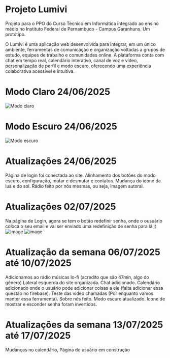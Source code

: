 # Projeto Lumivi
Projeto para o PPO do Curso Técnico em Informática integrado ao ensino médio no Instituto Federal de Pernambuco - Campus Garanhuns. Um protótipo.

O Lumivi é uma aplicação web desenvolvida para integrar, em um único ambiente, ferramentas de comunicação e organização voltadas a grupos de estudo, equipes de trabalho e comunidades online. A plataforma conta com chat em tempo real, calendário interativo, canal de voz e vídeo, personalização de perfil e modo escuro, oferecendo uma experiência colaborativa acessível e intuitiva.

# Modo Claro 24/06/2025
![Modo claro](https://github.com/user-attachments/assets/d5d2deef-4b52-410a-865c-967ba75ac20c)
# Modo Escuro 24/06/2025
![Modo escuro](https://github.com/user-attachments/assets/5b6ed1ea-15df-42c0-8a3d-fd6597381c48)

# Atualizações 24/06/2025
Página de login foi conectada ao site.
Alinhamento dos botões do modo escuro, configuração, mutar e desmutar e contatos.
Mudança do icone da lua e do sol.
Rádio feito por nós mesmas, ou seja, imagem autoral.

# Atualizações 02/07/2025
Na página de Login, agora se tem o botão redefinir senha, onde o ousuário coloca o seu email e vai ser enviado uma redefinição de senha para lá ;)
![image](https://github.com/user-attachments/assets/1d748e6b-16bb-4ed9-ba03-0f755ef8a398)
![image](https://github.com/user-attachments/assets/929a75e9-a963-4fcd-b70b-9fda84aa454f)

# Atualização da semana 06/07/2025 até 10/07/2025
Adicionamos ao rádio músicas lo-fi (acredito que são 47min, algo do gênero)
Lateral esquerda do site organizada.
Chat adicionado.
Calendário adicionado onde o usuário pode adicionar coisas a ele (falta adicionar essa questão no firebase).
Teste das video chamadas (Por enquanto vamos manter essa ferramenta).
Sobre nós feito.
Modo escuro atualizado.
Icone de mostrar e esconder senha foram invertidos.

# Atualizações da semana 13/07/2025 até 17/07/2025
Mudanças no calendário, Página do usuário em construção